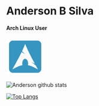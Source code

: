 # Anderson B Silva

<h4> Arch Linux User </h4>
<code><img height="100" src="https://raw.githubusercontent.com/oandersonbsilva/oandersonbsilva/master/2.png"></code> 

![Anderson github stats](https://github-readme-stats.vercel.app/api?username=oandersonbsilva&show_icons=true&theme=graywhite) 
 

[![Top Langs](https://github-readme-stats.vercel.app/api/top-langs/?username=oandersonbsilva&layout=compact)](https://github.com/oandersonbsilva/github-readme-stats)
